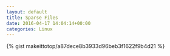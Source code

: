```yaml
---
layout: default                                                                                                              
title: Sparse Files                                                                                                                       
date: 2016-04-17 14:04:14+00:00                                                                                                                        
categories: Linux                                                                                                                
---                                                                                                                              
```


{% gist makeittotop/a87dece8b3933d96beb3f1622f9b4d21 %}                                                                                                           

